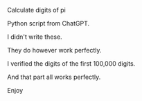 Calculate digits of pi

Python script from ChatGPT. 

I didn't write these.

They do however work perfectly.


I verified the digits of the first 100,000 digits.


And that part all works perfectly.


Enjoy
